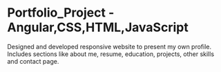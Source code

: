 # Portfolio_Project - Angular,CSS,HTML,JavaScript
 Designed and developed responsive website to present my own profile. Includes sections like about me, resume, education, projects, other skills and contact page.
